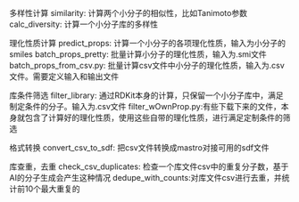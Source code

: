多样性计算
similarity: 计算两个小分子的相似性，比如Tanimoto参数
calc_diversity: 计算一个小分子库的多样性

理化性质计算
predict_props: 计算一个小分子的各项理化性质，输入为小分子的smiles
batch_props_pretty: 批量计算小分子的理化性质，输入为.smi文件
batch_props_from_csv.py: 批量计算csv文件中小分子的理化性质，输入为.csv文件。需要定义输入和输出文件

库条件筛选
filter_library: 通过RDKit本身的计算，只保留一个小分子库中，满足制定条件的分子。输入为.csv文件
filter_wOwnProp.py:有些下载下来的文件，本身就包含了计算好的理化性质，使用这些自带的理化性质，进行满足定制条件的筛选

格式转换
convert_csv_to_sdf: 把csv文件转换成mastro对接可用的sdf文件

库查重，去重
check_csv_duplicates: 检查一个库文件csv中的重复分子数，基于AI的分子生成会产生这种情况
dedupe_with_counts:对库文件csv进行去重，并统计前10个最大重复的

